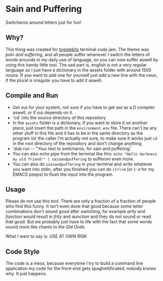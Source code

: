 # Sain and Puffering
Switcharoo around letters just for fun!

## Why?
This thing was created for [togglebits](https://www.twitch.tv/togglebit) terminal code jam. The theme was *pain and suffering*, and all people suffer whenever I switch the letters of words arounds in my daily use of language, so you can now suffer aswell by using this handy little tool. The sad part is, english is not a very regular language so I just have a dictionary in the assets folder with around 1500 nouns. If you want to add one for yourself just add a new line with the noun, if the plural is irregular you have to add it aswell.

## Compile and Run
- Get `dub` for your system, not sure if you have to get `dmd` as a D compiler aswell, or if `dub` depends on it.
- 'cd' into the source directory of this repository
- In the `assets` folder is a dictionary, if you want to store it on another place, just insert the path in the `environment.env` file. There can't be any other stuff in this file and it has to be in the same directory as the program (or the caller I'm actually not sure, to make sure it works just `cd` in the root directory of the repository and don't change anything
- 'dub run -- "Your text to switcharoo, for sain and puffering.'
- You can also echo pipe from the terminal like this: `echo "Hello darkness my old friend!" | sainandpuffering` to sufferoni even more.
- You can also do `sainandpuffering` in your terminal and write whatever you want into stdin, after you finished you can do `ctrl+d` (or `C-d` for my EMACS peeps) to flush the input into the program.

## Usage
Please do not use this tool. There are only a fraction of a fraction of people who find this funny. It isn't even done that good because some letter combinations don't sound good after switching, for example *arity* and *function* would result in *frity* and *aunction* and they do not sound or read that good. But we probably just have to life with the fact that some words sound more like chants to the *Gld Oods*.

What I want to say is: USE AT OWN RISK

## Code Style
The code is a mess, because everytime I try to build a command line application my code for the front-end gets spaghettificated, nobody knows why. It just happens.
